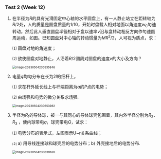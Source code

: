 ### Test 2 (Week 12)

1. 在半径为$R$的具有光滑固定中心轴的水平圆盘上，有一人静止站立在距转轴为$R/2$处，人的质量是圆盘质量的$1/10$，开始时盘载人相对地面以角速度$w_0$匀速转动，然后此人垂直圆盘半径相对于盘以速率$v$沿与盘转动相反方向作匀速圆周运动，如图。已知圆盘对中心轴的转动惯量为$MR^2/2$，人可视为质点，求：

   ⑴ 圆盘对地的角速度； 

   ⑵ 欲使圆盘对地静止，人沿着$R/2$圆周对圆盘的速度$v$的大小及方向？

    <img src="C:\Users\92470\AppData\Roaming\Typora\typora-user-images\image-20230504230535846.png" alt="image-20230504230535846" style="zoom: 67%;" />







2. 电量$q$均匀分布在长为$2l$的细杆上，

   ⑴ 求在杆外延长线上与杆端距离为$a$的$P$点的电势；

   ⑵ 由场强和电势的微分关系求场强.

    <img src="C:\Users\92470\AppData\Roaming\Typora\typora-user-images\image-20230504230653982.png" alt="image-20230504230653982" style="zoom: 67%;" />









3. 半径为$R_1$的导体球，被一与其同心的导体球壳包围着，其内外半径分别为$R_2$、 $R_3$ ，使内球带电$q$，球壳带电$Q$，试求：

   ⑴ 电势分布的表示式，左图表示U~r关系曲线； 

   ⑵ a) 用导线连接球和球壳后的电势分布；b) 外壳接地后的电势分布.

   <img src="C:\Users\92470\AppData\Roaming\Typora\typora-user-images\image-20230504230839626.png" alt="image-20230504230839626" style="zoom:67%;" />